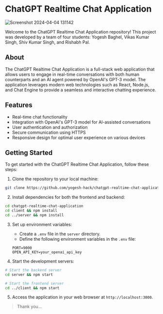 # ChatGPT Realtime Chat Application

![Screenshot 2024-04-04 131142](https://github.com/yogesh-hack/chatgpt-realtime-chat-application/assets/83384315/e9096071-b646-46b3-bf0e-409ce468c250)

Welcome to the ChatGPT Realtime Chat Application repository! This project was developed by a team of four students: Yogesh Baghel, Vikas Kumar Singh, Shiv Kumar Singh, and Rishabh Pal.

## About

The ChatGPT Realtime Chat Application is a full-stack web application that allows users to engage in real-time conversations with both human counterparts and an AI agent powered by OpenAI's GPT-3 model. The application leverages modern web technologies such as React, Node.js, and Chat Engine to provide a seamless and interactive chatting experience.

## Features

- Real-time chat functionality
- Integration with OpenAI's GPT-3 model for AI-assisted conversations
- User authentication and authorization
- Secure communication using HTTPS
- Responsive design for optimal user experience on various devices

## Getting Started

To get started with the ChatGPT Realtime Chat Application, follow these steps:

1. Clone the repository to your local machine:

```bash
git clone https://github.com/yogesh-hack/chatgpt-realtime-chat-application.git
```

2. Install dependencies for both the frontend and backend:

```bash
cd chatgpt-realtime-chat-application
cd client && npm install
cd ../server && npm install
```

3. Set up environment variables:

   - Create a `.env` file in the `server` directory.
   - Define the following environment variables in the `.env` file:

   ```plaintext
   PORT=9000
   OPEN_API_KEY=your_openai_api_key
   ```

4. Start the development servers:

```bash
# Start the backend server
cd server && npm start

# Start the frontend server
cd ../client && npm start
```

5. Access the application in your web browser at `http://localhost:3000`.


> Thank you...

